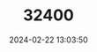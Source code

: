 ---
title: "32400"
category: "Dipterocarpus retusus"
draft: false
date: 2024-02-22 13:03:50
languages:
  Central Khmer: ["Chheuteal Preng"]
  Vietnamese: ["Cho Nau"]
  Malay: ["Keruing Gunung"]
  Lao: ["Nyang dong"]
  Thai: ["Yang Dong"]
  Chinese: ["Yingjiang Longnaoxiang"]
---